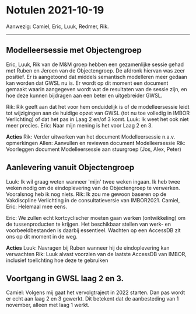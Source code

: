 # Notulen 2021-10-19

Aanwezig:
Camiel,
Eric,
Luuk,
Redmer,
Rik.

---

## Modelleersessie met Objectengroep

Eric, Luuk, Rik van de M&M groep hebben een gezamenlijke sessie gehad met Ruben en Jeroen van de Objectengroep. De afdronk hiervan was zeer positief. Er is aangetoond dat middels semantisch modelleren meer gedaan kan worden dat GWSL nu is.
Er wordt op dit moment een document gemaakt waarin aangegeven wordt wat de resultaten van de sessie zijn, en hoe deze kunnen bijdragen aan een beter en uitgebreider GWSL.

Rik: Rik geeft aan dat het voor hem onduidelijk is of de modelleersessie leidt tot wijzigingen aan de huidige opzet van GWSL (tot nu toe volledig in IMBOR Verlichting) of dat het pas in Laag 2 en/of 3 komt. 
Luuk: Ik weet het ook niet meer precies.
Eric: Naar mijn mening is het voor Laag 2 en 3. 


**Acties**
Rik: Verder uitwerken van het document Modelleersessie n.a.v. opmerkingen
Allen: Aanvullen en reviewen document Modelleersessie
Rik: Voorleggen document Modelleersessie aan stuurgroep (Jos, Alex, Peter)

## Aanlevering vanuit Objectengroep

Luuk: Ik wil graag weten wanneer 'mijn' twee weken ingaan. Ik heb twee weken nodig om de eindoplevering van de Objectengroep te verwerken. Vooralsnog heb ik nog niets. 
Rik: Ik zou me gewoon baseren op de Vakdiscpline Verlichting in de consultatieversie van IMBOR2021.
Camiel, Eric: Helemaal mee eens. 

Eric: We zullen echt kortcyclischer moeten gaan werken (ontwikkeling) om de tussenproducten te krijgen. Het beschikbaar stellen van werk- en voorbeeldbestanden is daarbij essentieel. Wachten op een AccessDB zit ons op dit moment in de weg. 

**Acties**
Luuk: Navragen bij Ruben wanneer hij de eindoplevering kan verwachten
Rik: Luuk alvast voorzien van de laatste AccessDB van IMBOR, inclusief toelichting hoe deze te gebruiken

## Voortgang in GWSL laag 2 en 3.

Camiel: Volgens mij gaat het vervolgtraject in 2022 starten. Dan pas wordt er echt aan laag 2 en 3 gewerkt. Dit betekent dat de aanbesteding van 1 november, alleen met laag 1 werkt. 
